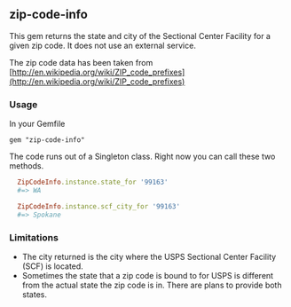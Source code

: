 ## zip-code-info

This gem returns the state and city of the Sectional Center Facility for a given zip code. It does not use an external service.

The zip code data has been taken from [http://en.wikipedia.org/wiki/ZIP_code_prefixes](http://en.wikipedia.org/wiki/ZIP_code_prefixes)

### Usage

In your Gemfile

	gem "zip-code-info"

The code runs out of a Singleton class. Right now you can call these two methods.

```ruby
  ZipCodeInfo.instance.state_for '99163'
  #=> WA
```

```ruby
  ZipCodeInfo.instance.scf_city_for '99163'
  #=> Spokane
```

### Limitations

* The city returned is the city where the USPS Sectional Center Facility (SCF) is located.
* Sometimes the state that a zip code is bound to for USPS is different from the actual state the zip code is in. There are plans to provide both states.

